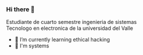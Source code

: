 ### Hi there 👋
Estudiante de cuarto semestre ingenieria de sistemas<br> 
Tecnologo en electronica de la universidad del Valle

- 🔭 I’m currently learning ethical hacking
- :book: I'm systems 
<!--
**Andres111203/Andres111203** is a ✨ _special_ ✨ repository because its `README.md` (this file) appears on your GitHub profile.

Here are some ideas to get you started:


- 🌱 I’m currently learning ...
- 👯 I’m looking to collaborate on ...
- 🤔 I’m looking for help with ...
- 💬 Ask me about ...
- 📫 How to reach me: ...
- 😄 Pronouns: ...
- ⚡ Fun fact: ...
-->
